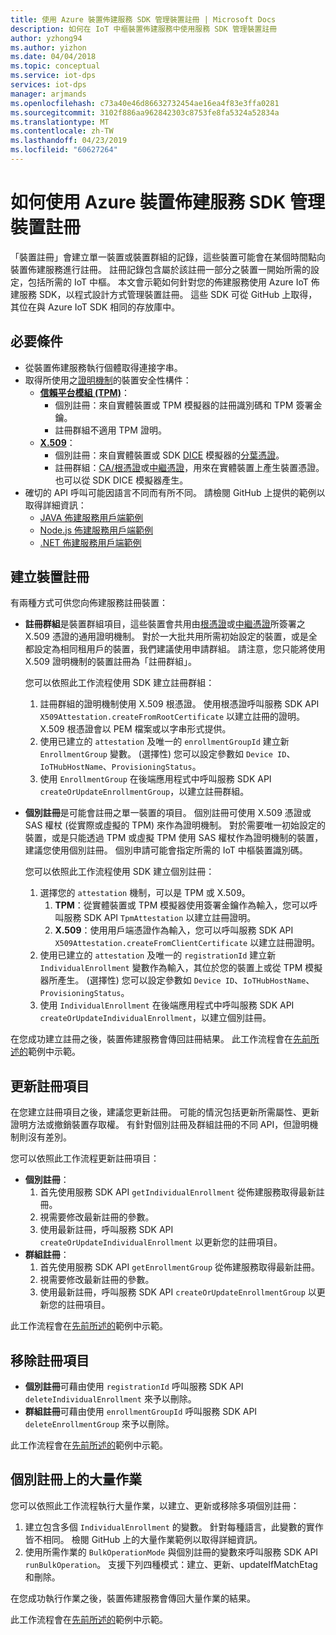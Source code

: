```yaml
---
title: 使用 Azure 裝置佈建服務 SDK 管理裝置註冊 | Microsoft Docs
description: 如何在 IoT 中樞裝置佈建服務中使用服務 SDK 管理裝置註冊
author: yzhong94
ms.author: yizhon
ms.date: 04/04/2018
ms.topic: conceptual
ms.service: iot-dps
services: iot-dps
manager: arjmands
ms.openlocfilehash: c73a40e46d86632732454ae16ea4f83e3ffa0281
ms.sourcegitcommit: 3102f886aa962842303c8753fe8fa5324a52834a
ms.translationtype: MT
ms.contentlocale: zh-TW
ms.lasthandoff: 04/23/2019
ms.locfileid: "60627264"
---
```

# <a name="how-to-manage-device-enrollments-with-azure-device-provisioning-service-sdks"></a>如何使用 Azure 裝置佈建服務 SDK 管理裝置註冊
「裝置註冊」會建立單一裝置或裝置群組的記錄，這些裝置可能會在某個時間點向裝置佈建服務進行註冊。 註冊記錄包含屬於該註冊一部分之裝置一開始所需的設定，包括所需的 IoT 中樞。 本文會示範如何針對您的佈建服務使用 Azure IoT 佈建服務 SDK，以程式設計方式管理裝置註冊。  這些 SDK 可從 GitHub 上取得，其位在與 Azure IoT SDK 相同的存放庫中。

## <a name="prerequisites"></a>必要條件
* 從裝置佈建服務執行個體取得連接字串。
* 取得所使用之[證明機制](concepts-security.md#attestation-mechanism)的裝置安全性構件：
    * [**信賴平台模組 (TPM)**](/azure/iot-dps/concepts-security#trusted-platform-module)：
        * 個別註冊：來自實體裝置或 TPM 模擬器的註冊識別碼和 TPM 簽署金鑰。
        * 註冊群組不適用 TPM 證明。
    * [**X.509**](/azure/iot-dps/concepts-security)：
        * 個別註冊：來自實體裝置或 SDK [DICE](https://azure.microsoft.com/blog/azure-iot-supports-new-security-hardware-to-strengthen-iot-security/) 模擬器的[分葉憑證](/azure/iot-dps/concepts-security)。
        * 註冊群組：[CA/根憑證](/azure/iot-dps/concepts-security#root-certificate)或[中繼憑證](/azure/iot-dps/concepts-security#intermediate-certificate)，用來在實體裝置上產生裝置憑證。  也可以從 SDK DICE 模擬器產生。
* 確切的 API 呼叫可能因語言不同而有所不同。 請檢閱 GitHub 上提供的範例以取得詳細資訊：
   * [JAVA 佈建服務用戶端範例](https://github.com/Azure/azure-iot-sdk-java/tree/master/provisioning/provisioning-samples)
   * [Node.js 佈建服務用戶端範例](https://github.com/Azure/azure-iot-sdk-node/tree/master/provisioning/service/samples)
   * [.NET 佈建服務用戶端範例](https://github.com/Azure/azure-iot-sdk-csharp/tree/master/provisioning/service/samples)

## <a name="create-a-device-enrollment"></a>建立裝置註冊
有兩種方式可供您向佈建服務註冊裝置：

* **註冊群組**是裝置群組項目，這些裝置會共用由[根憑證](https://docs.microsoft.com/azure/iot-dps/concepts-security#root-certificate)或[中繼憑證](https://docs.microsoft.com/azure/iot-dps/concepts-security#intermediate-certificate)所簽署之 X.509 憑證的通用證明機制。 對於一大批共用所需初始設定的裝置，或是全都設定為相同租用戶的裝置，我們建議使用申請群組。 請注意，您只能將使用 X.509 證明機制的裝置註冊為「註冊群組」。 

    您可以依照此工作流程使用 SDK 建立註冊群組：

    1. 註冊群組的證明機制使用 X.509 根憑證。  使用根憑證呼叫服務 SDK API ```X509Attestation.createFromRootCertificate``` 以建立註冊的證明。  X.509 根憑證會以 PEM 檔案或以字串形式提供。
    1. 使用已建立的 ```attestation``` 及唯一的 ```enrollmentGroupId``` 建立新 ```EnrollmentGroup``` 變數。  (選擇性) 您可以設定參數如 ```Device ID```、```IoTHubHostName```、```ProvisioningStatus```。
    2. 使用 ```EnrollmentGroup``` 在後端應用程式中呼叫服務 SDK API ```createOrUpdateEnrollmentGroup```，以建立註冊群組。

* **個別註冊**是可能會註冊之單一裝置的項目。 個別註冊可使用 X.509 憑證或 SAS 權杖 (從實際或虛擬的 TPM) 來作為證明機制。 對於需要唯一初始設定的裝置，或是只能透過 TPM 或虛擬 TPM 使用 SAS 權杖作為證明機制的裝置，建議您使用個別註冊。 個別申請可能會指定所需的 IoT 中樞裝置識別碼。

    您可以依照此工作流程使用 SDK 建立個別註冊：
    
    1. 選擇您的 ```attestation``` 機制，可以是 TPM 或 X.509。
        1. **TPM**：從實體裝置或 TPM 模擬器使用簽署金鑰作為輸入，您可以呼叫服務 SDK API ```TpmAttestation``` 以建立註冊證明。 
        2. **X.509**：使用用戶端憑證作為輸入，您可以呼叫服務 SDK API ```X509Attestation.createFromClientCertificate``` 以建立註冊證明。
    2. 使用已建立的 ```attestation``` 及唯一的 ```registrationId``` 建立新 ```IndividualEnrollment``` 變數作為輸入，其位於您的裝置上或從 TPM 模擬器所產生。  (選擇性) 您可以設定參數如 ```Device ID```、```IoTHubHostName```、```ProvisioningStatus```。
    3. 使用 ```IndividualEnrollment``` 在後端應用程式中呼叫服務 SDK API ```createOrUpdateIndividualEnrollment```，以建立個別註冊。

在您成功建立註冊之後，裝置佈建服務會傳回註冊結果。 此工作流程會在[先前所述的](#prerequisites)範例中示範。

## <a name="update-an-enrollment-entry"></a>更新註冊項目

在您建立註冊項目之後，建議您更新註冊。  可能的情況包括更新所需屬性、更新證明方法或撤銷裝置存取權。  有針對個別註冊及群組註冊的不同 API，但證明機制則沒有差別。

您可以依照此工作流程更新註冊項目：
* **個別註冊**：
    1. 首先使用服務 SDK API ```getIndividualEnrollment``` 從佈建服務取得最新註冊。
    2. 視需要修改最新註冊的參數。 
    3. 使用最新註冊，呼叫服務 SDK API ```createOrUpdateIndividualEnrollment``` 以更新您的註冊項目。
* **群組註冊**：
    1. 首先使用服務 SDK API ```getEnrollmentGroup``` 從佈建服務取得最新註冊。
    2. 視需要修改最新註冊的參數。
    3. 使用最新註冊，呼叫服務 SDK API ```createOrUpdateEnrollmentGroup``` 以更新您的註冊項目。

此工作流程會在[先前所述的](#prerequisites)範例中示範。

## <a name="remove-an-enrollment-entry"></a>移除註冊項目

* **個別註冊**可藉由使用 ```registrationId``` 呼叫服務 SDK API ```deleteIndividualEnrollment``` 來予以刪除。
* **群組註冊**可藉由使用 ```enrollmentGroupId``` 呼叫服務 SDK API ```deleteEnrollmentGroup``` 來予以刪除。

此工作流程會在[先前所述的](#prerequisites)範例中示範。

## <a name="bulk-operation-on-individual-enrollments"></a>個別註冊上的大量作業

您可以依照此工作流程執行大量作業，以建立、更新或移除多項個別註冊：

1. 建立包含多個 ```IndividualEnrollment``` 的變數。  針對每種語言，此變數的實作皆不相同。  檢閱 GitHub 上的大量作業範例以取得詳細資訊。
2. 使用所需作業的 ```BulkOperationMode``` 與個別註冊的變數來呼叫服務 SDK API ```runBulkOperation```。 支援下列四種模式：建立、更新、updateIfMatchEtag 和刪除。

在您成功執行作業之後，裝置佈建服務會傳回大量作業的結果。

此工作流程會在[先前所述的](#prerequisites)範例中示範。
